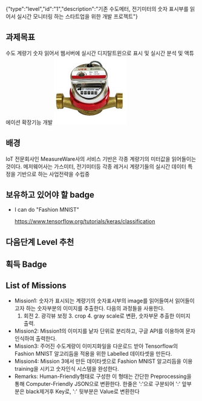 
{"type":"level","id":"1","description":"기존 수도메터, 전기미터의 숫자 표시부를 읽어서 실시간 모니터링 하는 스타트업을 위한 개발 프로젝트"}

## 과제목표
수도 계량기 숫자 읽어서 웹서버에 실시간 디지탈트윈으로 표시 및 실시간 분석 및 액튜에이션 확장기능 개발
![수도계량기](water_meter.jpg)
## 배경
IoT 전문회사인 MeasureWare사의 서비스 기반은 각종 계량기의 미터값을 읽어들이는 것이다. 메저웨어사는 가스미터, 전기미터등 각종 레거시 계량기들의 실시간 데이터 특정을 기반으로 하는 사업전략을 수립중

## 보유하고 있어야 할 badge

* I can do "Fashion MNIST"

    https://www.tensorflow.org/tutorials/keras/classification 

## 다음단계 Level 추천

## 획득 Badge

## List of Missions
* Mission1: 숫자가 표시되는 계량기의 숫자표시부의 image를 읽어들여서 읽어들이고자 하는 숫자부분의 이미지를 추출한다. 다음의 과정들을 사용한다.
    1. 회전  2. 광각뷰 보정  3. crop  4. gray scale로 변환, 숫자부문 추출한 이미지 출력.
* Mission2: Mission1의 이미지를 낱자 단위로 분리하고, 구글 API를 이용하여 문자인식하여 출력한다.
* Mission3: 주어진 수도계량이 이미지화일을 다운로드 받아 Tensorflow의 Fashion MNIST 알고리듬을 적용을 위한 Labelled 데이타셋을 만든다.
* Mission4: Mission 3에서 만든 데이타셋으로 Fashion MNIST 알고리듬을 이용 training을 시키고 숫자인식 시스템을 완성한다.
* Remarks: Human-Friendly형태로 구성한 이 형태는 간단한 Preprocessing을 통해 Computer-Friendly JSON으로 변환한다.  한줄은 ':'으로 구분되어 ':' 앞부분은 black제거후 Key로, ':' 뒷부분은 Value로 변환한다
